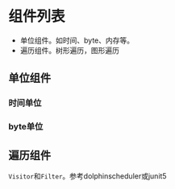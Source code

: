# 组件列表

* 单位组件。如时间、byte、内存等。
* 遍历组件。树形遍历，图形遍历



## 单位组件

### 时间单位



### byte单位



## 遍历组件

`Visitor`和`Filter`。参考dolphinscheduler或junit5